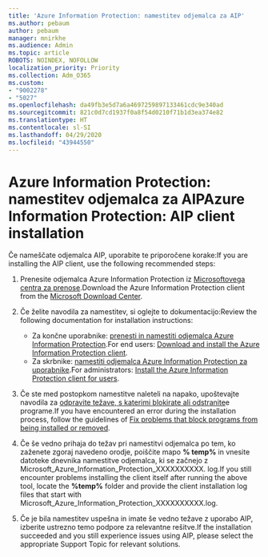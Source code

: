 ```yaml
---
title: 'Azure Information Protection: namestitev odjemalca za AIP'
ms.author: pebaum
author: pebaum
manager: mnirkhe
ms.audience: Admin
ms.topic: article
ROBOTS: NOINDEX, NOFOLLOW
localization_priority: Priority
ms.collection: Adm_O365
ms.custom:
- "9002278"
- "5027"
ms.openlocfilehash: da49fb3e5d7a6a4697259897133461cdc9e340ad
ms.sourcegitcommit: 821c0d7cd1937f0a8f54d0210f71b1d3ea374e82
ms.translationtype: HT
ms.contentlocale: sl-SI
ms.lasthandoff: 04/29/2020
ms.locfileid: "43944550"
---
```

# <a name="azure-information-protection-aip-client-installation"></a><span data-ttu-id="a9031-102">Azure Information Protection: namestitev odjemalca za AIP</span><span class="sxs-lookup"><span data-stu-id="a9031-102">Azure Information Protection: AIP client installation</span></span>

<span data-ttu-id="a9031-103">Če nameščate odjemalca AIP, uporabite te priporočene korake:</span><span class="sxs-lookup"><span data-stu-id="a9031-103">If you are installing the AIP client, use the following recommended steps:</span></span>

1. <span data-ttu-id="a9031-104">Prenesite odjemalca Azure Information Protection iz [Microsoftovega centra za prenose](https://www.microsoft.com/download/details.aspx?id=53018).</span><span class="sxs-lookup"><span data-stu-id="a9031-104">Download the Azure Information Protection client from the [Microsoft Download Center](https://www.microsoft.com/download/details.aspx?id=53018).</span></span>

2. <span data-ttu-id="a9031-105">Če želite navodila za namestitev, si oglejte to dokumentacijo:</span><span class="sxs-lookup"><span data-stu-id="a9031-105">Review the following documentation for installation instructions:</span></span>

    - <span data-ttu-id="a9031-106">Za končne uporabnike: [prenesti in namestiti odjemalca Azure Information Protection](https://docs.microsoft.com/azure/information-protection/rms-client/install-client-app).</span><span class="sxs-lookup"><span data-stu-id="a9031-106">For end users: [Download and install the Azure Information Protection client](https://docs.microsoft.com/azure/information-protection/rms-client/install-client-app).</span></span>
    - <span data-ttu-id="a9031-107">Za skrbnike: [namestiti odjemalca Azure Information Protection za uporabnike](https://docs.microsoft.com/azure/information-protection/rms-client/client-admin-guide-install).</span><span class="sxs-lookup"><span data-stu-id="a9031-107">For administrators: [Install the Azure Information Protection client for users](https://docs.microsoft.com/azure/information-protection/rms-client/client-admin-guide-install).</span></span>

3. <span data-ttu-id="a9031-108">Če ste med postopkom namestitve naleteli na napako, upoštevajte navodila za [odpravite težave, s katerimi blokirate ali odstranite](https://support.microsoft.com/help/17588/windows-fix-problems-that-block-programs-being-installed-or-removed)e programe.</span><span class="sxs-lookup"><span data-stu-id="a9031-108">If you have encountered an error during the installation process, follow the guidelines of [Fix problems that block programs from being installed or removed](https://support.microsoft.com/help/17588/windows-fix-problems-that-block-programs-being-installed-or-removed).</span></span>

4. <span data-ttu-id="a9031-109">Če še vedno prihaja do težav pri namestitvi odjemalca po tem, ko zaženete zgoraj navedeno orodje, poiščite mapo **% temp%** in vnesite datoteke dnevnika namestitve odjemalca, ki se začnejo z Microsoft_Azure_Information_Protection_XXXXXXXXXX. log.</span><span class="sxs-lookup"><span data-stu-id="a9031-109">If you still encounter problems installing the client itself after running the above tool, locate the **%temp%** folder and provide the client installation log files that start with Microsoft_Azure_Information_Protection_XXXXXXXXXX.log.</span></span>

5. <span data-ttu-id="a9031-110">Če je bila namestitev uspešna in imate še vedno težave z uporabo AIP, izberite ustrezno temo podpore za relevantne rešitve.</span><span class="sxs-lookup"><span data-stu-id="a9031-110">If the installation succeeded and you still experience issues using AIP, please select the appropriate Support Topic for relevant solutions.</span></span>

